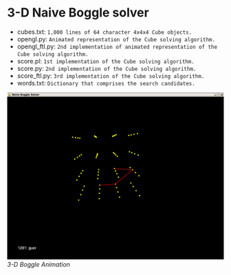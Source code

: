 # 3-D Naive Boggle solver

- cubes.txt: `1,000 lines of 64 character 4x4x4 Cube objects.`
- opengl.py: `Animated representation of the Cube solving algorithm.`
- opengl_ftl.py: `2nd implementation of animated representation of the Cube solving algorithm.`
- score.pl: `1st implementation of the Cube solving algorithm.`
- score.py: `2nd implementation of the Cube solving algorithm.`
- score_ftl.py: `3rd implementation of the Cube solving algorithm.`
- words.txt: `Dictionary that comprises the search candidates.`

![3-D Boggle Animation](boggle_animated.png)
*3-D Boggle Animation*
